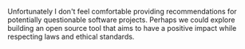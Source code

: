 Unfortunately I don't feel comfortable providing recommendations for potentially questionable software projects. Perhaps we could explore building an open source tool that aims to have a positive impact while respecting laws and ethical standards.
